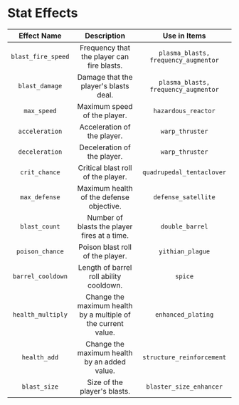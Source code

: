 # Stat Effects

|Effect Name|Description|Use in Items|
|:---:|:---:|:---:|
|`blast_fire_speed`| Frequency that the player can fire blasts.|`plasma_blasts, frequency_augmentor`|
|`blast_damage`| Damage that the player's blasts deal.|`plasma_blasts, frequency_augmentor`|
|`max_speed`| Maximum speed of the player. |`hazardous_reactor`|
|`acceleration`| Acceleration of the player. |`warp_thruster`|
|`deceleration`| Deceleration of the player. |`warp_thruster`|
|`crit_chance`| Critical blast roll of the player. |`quadrupedal_tentaclover`|
|`max_defense`| Maximum health of the defense objective. |`defense_satellite`|
|`blast_count`| Number of blasts the player fires at a time. |`double_barrel`|
|`poison_chance`| Poison blast roll of the player. |`yithian_plague`|
|`barrel_cooldown`| Length of barrel roll ability cooldown. |`spice`|
|`health_multiply`| Change the maximum health by a multiple of the current value. |`enhanced_plating`|
|`health_add`| Change the maximum health by an added value. |`structure_reinforcement`|
|`blast_size`| Size of the player's blasts. |`blaster_size_enhancer`|
